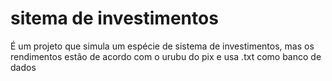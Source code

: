 # sitema de investimentos

É um projeto que simula um espécie de sistema de investimentos, mas os rendimentos estão de acordo com o urubu do pix e usa .txt como banco de dados
